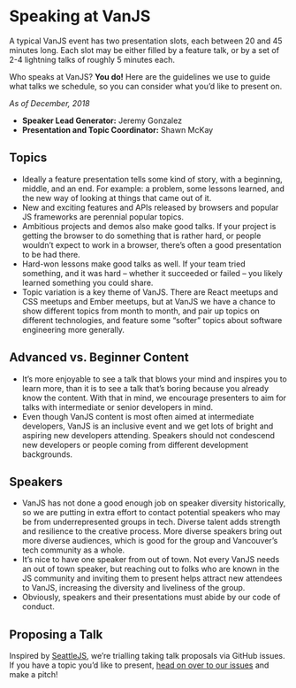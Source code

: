# Speaking at VanJS

A typical VanJS event has two presentation slots, each between 20 and 45 minutes long. Each slot may be either filled by a feature talk, or by a set of 2-4 lightning talks of roughly 5 minutes each.

Who speaks at VanJS? **You do!** Here are the guidelines we use to guide what talks we schedule, so you can consider what you’d like to present on.

*As of December, 2018*

- **Speaker Lead Generator:** Jeremy Gonzalez
- **Presentation and Topic Coordinator:** Shawn McKay

## Topics
- Ideally a feature presentation tells some kind of story, with a beginning, middle, and an end. For example: a problem, some lessons learned, and the new way of looking at things that came out of it.
- New and exciting features and APIs released by browsers and popular JS frameworks are perennial popular topics.
- Ambitious projects and demos also make good talks. If your project is getting the browser to do something that is rather hard, or people wouldn’t expect to work in a browser, there’s often a good presentation to be had there.
- Hard-won lessons make good talks as well. If your team tried something, and it was hard – whether it succeeded or failed – you likely learned something you could share.
- Topic variation is a key theme of VanJS. There are React meetups and CSS meetups and Ember meetups, but at VanJS we have a chance to show different topics from month to month, and pair up topics on different technologies, and feature some “softer” topics about software engineering more generally. 

## Advanced vs. Beginner Content
- It’s more enjoyable to see a talk that blows your mind and inspires you to learn more, than it is to see a talk that’s boring because you already know the content. With that in mind, we encourage presenters to aim for talks with intermediate or senior developers in mind.
- Even though VanJS content is most often aimed at intermediate developers, VanJS is an inclusive event and we get lots of bright and aspiring new developers attending. Speakers should not condescend new developers or people coming from different development backgrounds.

## Speakers
- VanJS has not done a good enough job on speaker diversity historically, so we are putting in extra effort to contact potential speakers who may be from underrepresented groups in tech. Diverse talent adds strength and resilience to the creative process. More diverse speakers bring out more diverse audiences, which is good for the group and Vancouver’s tech community as a whole.
- It’s nice to have one speaker from out of town. Not every VanJS needs an out of town speaker, but reaching out to folks who are known in the JS community and inviting them to present helps attract new attendees to VanJS, increasing the diversity and liveliness of the group.
- Obviously, speakers and their presentations must abide by our code of conduct.

## Proposing a Talk
Inspired by [SeattleJS](https://github.com/seattlejs/seattlejs/blob/master/request-to-speak.md), we’re trialling taking talk proposals via GitHub issues. If you have a topic you’d like to present, [head on over to our issues](https://www.github.com/VanJs/meetup/issues) and make a pitch!
